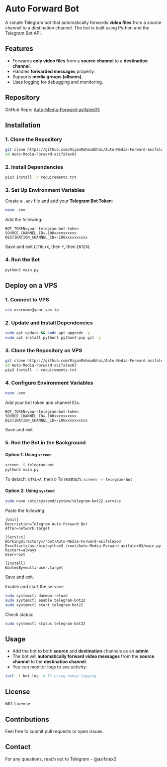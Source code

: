 # Auto Forward Bot

A simple Telegram bot that automatically forwards **video files** from a source channel to a destination channel. The bot is built using Python and the Telegram Bot API.

## Features
- Forwards **only video files** from a **source channel** to a **destination channel**.
- Handles **forwarded messages** properly.
- Supports **media groups (albums).**
- Uses logging for debugging and monitoring.

## Repository
GitHub Repo: [Auto-Media-Forward-asifalex03](https://github.com/RiyanMahmudbhai/Auto-Media-Forward-asifalex03)

## Installation

### 1. Clone the Repository
```sh
git clone https://github.com/RiyanMahmudbhai/Auto-Media-Forward-asifalex03.git
cd Auto-Media-Forward-asifalex03
```

### 2. Install Dependencies
```sh
pip3 install -r requirements.txt
```

### 3. Set Up Environment Variables
Create a `.env` file and add your **Telegram Bot Token**:
```sh
nano .env
```
Add the following:
```
BOT_TOKEN=your-telegram-bot-token
SOURCE_CHANNEL_ID=-100xxxxxxxxxx
DESTINATION_CHANNEL_ID=-100xxxxxxxxxx
```
Save and exit (`CTRL+X`, then `Y`, then `ENTER`).

### 4. Run the Bot
```sh
python3 main.py
```

## Deploy on a VPS
### 1. Connect to VPS
```sh
ssh username@your-vps-ip
```

### 2. Update and Install Dependencies
```sh
sudo apt update && sudo apt upgrade -y
sudo apt install python3 python3-pip git -y
```

### 3. Clone the Repository on VPS
```sh
git clone https://github.com/RiyanMahmudbhai/Auto-Media-Forward-asifalex03.git
cd Auto-Media-Forward-asifalex03
pip3 install -r requirements.txt
```

### 4. Configure Environment Variables
```sh
nano .env
```
Add your bot token and channel IDs:
```
BOT_TOKEN=your-telegram-bot-token
SOURCE_CHANNEL_ID=-100xxxxxxxxxx
DESTINATION_CHANNEL_ID=-100xxxxxxxxxx
```
Save and exit.

### 5. Run the Bot in the Background
#### Option 1: Using `screen`
```sh
screen -S telegram-bot
python3 main.py
```
To detach: `CTRL+A`, then `D`
To reattach: `screen -r telegram-bot`

#### Option 2: Using `systemd`
```sh
sudo nano /etc/systemd/system/telegram-bot22.service
```
Paste the following:
```
[Unit]
Description=Telegram Auto Forward Bot
After=network.target

[Service]
WorkingDirectory=/root/Auto-Media-Forward-asifalex03
ExecStart=/usr/bin/python3 /root/Auto-Media-Forward-asifalex03/main.py
Restart=always
User=root

[Install]
WantedBy=multi-user.target

```
Save and exit.

Enable and start the service:
```sh
sudo systemctl daemon-reload
sudo systemctl enable telegram-bot22
sudo systemctl start telegram-bot22
```
Check status:
```sh
sudo systemctl status telegram-bot22
```

## Usage
- Add the bot to both **source** and **destination** channels as an **admin**.
- The bot will **automatically forward video messages** from the **source channel** to the **destination channel**.
- You can monitor logs to see activity:
```sh
tail -f bot.log  # If using nohup logging
```

## License
MIT License

## Contributions
Feel free to submit pull requests or open issues.

## Contact
For any questions, reach out to Telegram - @asifalex2

